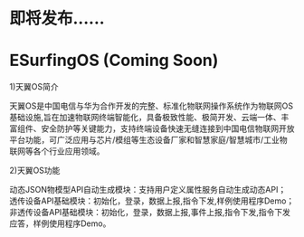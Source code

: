 # 即将发布......

# ESurfingOS (Coming Soon)

1)天翼OS简介

  天翼OS是中国电信与华为合作开发的完整、标准化物联网操作系统作为物联网OS基础设施,旨在加速物联网终端智能化，具备极致性能、极简开发、云端一体、丰富组件、安全防护等关键能力，支持终端设备快速无缝连接到中国电信物联网开放平台功能，可广泛应用与芯片/模组等生态设备厂家和智慧家庭/智慧城市/工业物联网等各个行业应用领域。

2)天翼OS功能

  动态JSON物模型API自动生成模块：支持用户定义属性服务自动生成动态API；<br/>
  透传设备API基础模块：初始化，登录，数据上报,指令下发,样例使用程序Demo；<br/>
  非透传设备API基础模块：初始化，登录，数据上报,事件上报,指令下发,指令下发应答，样例使用程序Demo。<br/>

